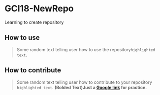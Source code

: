 # GCI18-NewRepo
Learning to create repository

## How to use
> Some random text telling user how to use the repository``` highlighted text ```.

## How to contribute
> Some random text telling user how to contribute to your repository ```highlighted text```. **(Bolded Text)Just a [Google link](https://www.google.com/) for practice.**
